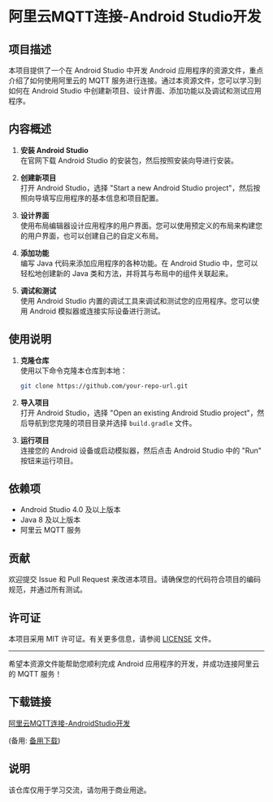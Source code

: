 # 阿里云MQTT连接-Android Studio开发

## 项目描述

本项目提供了一个在 Android Studio 中开发 Android 应用程序的资源文件，重点介绍了如何使用阿里云的 MQTT 服务进行连接。通过本资源文件，您可以学习到如何在 Android Studio 中创建新项目、设计界面、添加功能以及调试和测试应用程序。

## 内容概述

1. **安装 Android Studio**  
   在官网下载 Android Studio 的安装包，然后按照安装向导进行安装。

2. **创建新项目**  
   打开 Android Studio，选择 "Start a new Android Studio project"，然后按照向导填写应用程序的基本信息和项目配置。

3. **设计界面**  
   使用布局编辑器设计应用程序的用户界面。您可以使用预定义的布局来构建您的用户界面，也可以创建自己的自定义布局。

4. **添加功能**  
   编写 Java 代码来添加应用程序的各种功能。在 Android Studio 中，您可以轻松地创建新的 Java 类和方法，并将其与布局中的组件关联起来。

5. **调试和测试**  
   使用 Android Studio 内置的调试工具来调试和测试您的应用程序。您可以使用 Android 模拟器或连接实际设备进行测试。

## 使用说明

1. **克隆仓库**  
   使用以下命令克隆本仓库到本地：
   ```bash
   git clone https://github.com/your-repo-url.git
   ```

2. **导入项目**  
   打开 Android Studio，选择 "Open an existing Android Studio project"，然后导航到您克隆的项目目录并选择 `build.gradle` 文件。

3. **运行项目**  
   连接您的 Android 设备或启动模拟器，然后点击 Android Studio 中的 "Run" 按钮来运行项目。

## 依赖项

- Android Studio 4.0 及以上版本
- Java 8 及以上版本
- 阿里云 MQTT 服务

## 贡献

欢迎提交 Issue 和 Pull Request 来改进本项目。请确保您的代码符合项目的编码规范，并通过所有测试。

## 许可证

本项目采用 MIT 许可证。有关更多信息，请参阅 [LICENSE](LICENSE) 文件。

---

希望本资源文件能帮助您顺利完成 Android 应用程序的开发，并成功连接阿里云的 MQTT 服务！

## 下载链接
[阿里云MQTT连接-AndroidStudio开发](https://pan.quark.cn/s/6401a3b99277) 

(备用: [备用下载](https://pan.baidu.com/s/1njbkOUEmI0LEOhcH3XL2jg?pwd=1234))

## 说明

该仓库仅用于学习交流，请勿用于商业用途。
